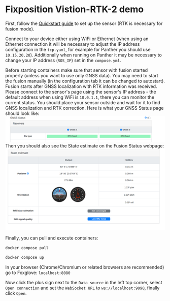 # Fixposition Vistion-RTK-2 demo

First, follow the [Quickstart guide](https://uploads-ssl.webflow.com/623c5f1910ae850ac3ba2058/6374941f2d8df215f2e88339_Quick%20Starter%20Guide%20%20EN.pdf) to set up the sensor (RTK is necessary for fusion mode).

Connect to your device either using WiFi or Ethernet (when using an Ethernet connection it will be necessary to adjust the IP address configuration in the `tcp.yaml`, for example for Panther you should use `10.15.20.20`).
Additionally when running on Panther it may be necessary to change your IP address (`ROS_IP`) set in the `compose.yml`. 

Before starting containers make sure that sensor with fusion started properly (unless you want to use only GNSS data).
You may need to start the fusion manually (in the configuration tab it can be changed to autostart).
Fusion starts after GNSS localization with RTK information was received.
Please connect to the sensor's page using the sensor's IP address - the default address when using WiFi is `10.0.1.1`, there you can monitor the current status.
You should place your sensor outside and wait for it to find GNSS localization and RTK correction. Here is what your GNSS Status page should look like:
![gnss_status](docs/gnss_status.png)
Then you should also see the State estimate on the Fusion Status webpage:
![fusion_status](docs/fusion_status.png)

Finally, you can pull and execute containers: 
```bash
docker compose pull
```

```bash
docker compose up
```

In your browser (Chrome/Chromium or related browsers are recommended) go to Foxglove:
`localhost:8080`

Now click the plus sign next to the `Data source` in the left top corner, select `Open connection` and set the `WebSocket URL` to `ws://localhost:9090`, finally click `Open`.